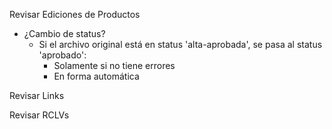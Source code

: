 Revisar Ediciones de Productos
- ¿Cambio de status?
	- Si el archivo original está en status 'alta-aprobada', se pasa al status 'aprobado':
		- Solamente si no tiene errores
		- En forma automática

Revisar Links

Revisar RCLVs
